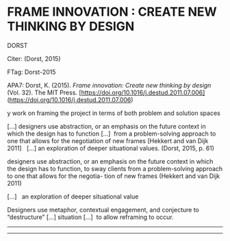 FRAME INNOVATION : CREATE NEW THINKING BY DESIGN
================================================



DORST

  

Citer: (Dorst, 2015)

FTag: Dorst-2015

APA7: Dorst, K. (2015). _Frame innovation: Create new thinking by design_ (Vol. 32). The MIT Press. [https://doi.org/10.1016/j.destud.2011.07.006] (https://doi.org/10.1016/j.destud.2011.07.006)



y work on framing the project in terms of both problem and solution spaces



 [...] designers use abstraction, or an emphasis on the future context in which the design has to function [...]  from a problem-solving approach to one that allows for the negotiation of new frames [Hekkert and van Dijk 2011]   [...] an exploration of deeper situational values. (Dorst, 2015, p. 61)



designers use abstraction, or an emphasis on the future context in which the design has to function, to sway clients from a problem-solving approach to one that allows for the negotia- tion of new frames (Hekkert and van Dijk 2011)



 [...]   an exploration of deeper situational value



Designers use metaphor, contextual engagement, and conjecture to “destructure” [...] situation [...]  to allow reframing to occur.






----

----

